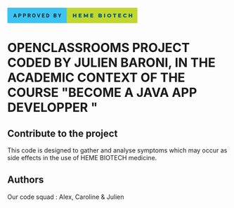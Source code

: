 <svg xmlns="http://www.w3.org/2000/svg" width="296.1" height="35" viewBox="0 0 296.1 35"><rect class="svg__rect" x="0" y="0" width="137.07" height="35" fill="#3BC4F3"/><rect class="svg__rect" x="135.07" y="0" width="161.03000000000003" height="35" fill="#C1D72F"/><path class="svg__text" d="M15.00 22L13.46 22L16.68 13.47L18.01 13.47L21.24 22L19.69 22L18.99 20.01L15.69 20.01L15.00 22ZM17.34 15.28L16.10 18.82L18.58 18.82L17.34 15.28ZM26.67 22L25.19 22L25.19 13.47L28.46 13.47Q29.89 13.47 30.73 14.21Q31.57 14.96 31.57 16.18L31.57 16.18Q31.57 17.44 30.74 18.13Q29.92 18.83 28.44 18.83L28.44 18.83L26.67 18.83L26.67 22ZM26.67 14.66L26.67 17.64L28.46 17.64Q29.25 17.64 29.66 17.27Q30.08 16.90 30.08 16.19L30.08 16.19Q30.08 15.50 29.66 15.09Q29.23 14.68 28.50 14.66L28.50 14.66L26.67 14.66ZM37.33 22L35.85 22L35.85 13.47L39.11 13.47Q40.54 13.47 41.38 14.21Q42.23 14.96 42.23 16.18L42.23 16.18Q42.23 17.44 41.40 18.13Q40.58 18.83 39.10 18.83L39.10 18.83L37.33 18.83L37.33 22ZM37.33 14.66L37.33 17.64L39.11 17.64Q39.90 17.64 40.32 17.27Q40.74 16.90 40.74 16.19L40.74 16.19Q40.74 15.50 40.31 15.09Q39.89 14.68 39.15 14.66L39.15 14.66L37.33 14.66ZM47.99 22L46.51 22L46.51 13.47L49.51 13.47Q50.98 13.47 51.79 14.13Q52.59 14.79 52.59 16.05L52.59 16.05Q52.59 16.90 52.18 17.48Q51.76 18.06 51.03 18.37L51.03 18.37L52.94 21.92L52.94 22L51.35 22L49.64 18.71L47.99 18.71L47.99 22ZM47.99 14.66L47.99 17.52L49.51 17.52Q50.26 17.52 50.69 17.15Q51.11 16.77 51.11 16.11L51.11 16.11Q51.11 15.43 50.72 15.05Q50.33 14.68 49.56 14.66L49.56 14.66L47.99 14.66ZM56.72 18.00L56.72 18.00L56.72 17.52Q56.72 16.28 57.16 15.32Q57.60 14.37 58.41 13.86Q59.21 13.35 60.25 13.35Q61.30 13.35 62.10 13.85Q62.91 14.35 63.35 15.29Q63.79 16.23 63.79 17.48L63.79 17.48L63.79 17.96Q63.79 19.21 63.36 20.16Q62.93 21.10 62.12 21.61Q61.31 22.12 60.27 22.12L60.27 22.12Q59.23 22.12 58.42 21.61Q57.61 21.10 57.16 20.17Q56.72 19.23 56.72 18.00ZM58.20 17.46L58.20 17.96Q58.20 19.36 58.75 20.13Q59.29 20.90 60.27 20.90L60.27 20.90Q61.25 20.90 61.78 20.15Q62.31 19.40 62.31 17.96L62.31 17.96L62.31 17.51Q62.31 16.09 61.77 15.34Q61.24 14.58 60.25 14.58L60.25 14.58Q59.29 14.58 58.75 15.33Q58.21 16.09 58.20 17.46L58.20 17.46ZM70.56 22L67.50 13.47L69.12 13.47L71.26 20.14L73.43 13.47L75.06 13.47L71.99 22L70.56 22ZM84.59 22L79.01 22L79.01 13.47L84.55 13.47L84.55 14.66L80.49 14.66L80.49 17.02L84.00 17.02L84.00 18.19L80.49 18.19L80.49 20.82L84.59 20.82L84.59 22ZM91.24 22L88.78 22L88.78 13.47L91.30 13.47Q92.43 13.47 93.31 13.97Q94.19 14.48 94.67 15.40Q95.15 16.33 95.15 17.52L95.15 17.52L95.15 17.95Q95.15 19.16 94.66 20.08Q94.18 21.00 93.29 21.50Q92.39 22 91.24 22L91.24 22ZM90.27 14.66L90.27 20.82L91.23 20.82Q92.40 20.82 93.02 20.09Q93.65 19.36 93.66 17.99L93.66 17.99L93.66 17.52Q93.66 16.13 93.06 15.40Q92.45 14.66 91.30 14.66L91.30 14.66L90.27 14.66ZM108.70 22L105.59 22L105.59 13.47L108.51 13.47Q109.96 13.47 110.72 14.05Q111.47 14.63 111.47 15.78L111.47 15.78Q111.47 16.36 111.15 16.83Q110.84 17.30 110.23 17.56L110.23 17.56Q110.92 17.75 111.30 18.26Q111.68 18.78 111.68 19.51L111.68 19.51Q111.68 20.71 110.91 21.36Q110.14 22 108.70 22L108.70 22ZM107.07 18.15L107.07 20.82L108.72 20.82Q109.41 20.82 109.81 20.47Q110.20 20.13 110.20 19.51L110.20 19.51Q110.20 18.18 108.84 18.15L108.84 18.15L107.07 18.15ZM107.07 14.66L107.07 17.06L108.52 17.06Q109.22 17.06 109.60 16.75Q109.99 16.43 109.99 15.86L109.99 15.86Q109.99 15.23 109.63 14.95Q109.27 14.66 108.51 14.66L108.51 14.66L107.07 14.66ZM118.19 18.86L115.32 13.47L116.97 13.47L118.93 17.51L120.89 13.47L122.53 13.47L119.67 18.86L119.67 22L118.19 22L118.19 18.86Z" fill="#000000"/><path class="svg__text" d="M151.64 22L149.26 22L149.26 13.60L151.64 13.60L151.64 16.76L154.88 16.76L154.88 13.60L157.25 13.60L157.25 22L154.88 22L154.88 18.72L151.64 18.72L151.64 22ZM169.16 22L162.41 22L162.41 13.60L169.00 13.60L169.00 15.44L164.77 15.44L164.77 16.85L168.50 16.85L168.50 18.63L164.77 18.63L164.77 20.17L169.16 20.17L169.16 22ZM176.16 22L173.96 22L173.96 13.60L175.92 13.60L178.87 18.45L181.75 13.60L183.71 13.60L183.73 22L181.55 22L181.53 17.55L179.36 21.17L178.31 21.17L176.16 17.67L176.16 22ZM195.63 22L188.89 22L188.89 13.60L195.48 13.60L195.48 15.44L191.25 15.44L191.25 16.85L194.98 16.85L194.98 18.63L191.25 18.63L191.25 20.17L195.63 20.17L195.63 22ZM211.95 22L207.41 22L207.41 13.60L211.71 13.60Q213.32 13.60 214.16 14.19Q215.00 14.79 215.00 15.79L215.00 15.79Q215.00 16.39 214.70 16.87Q214.41 17.34 213.87 17.62L213.87 17.62Q214.59 17.87 215.00 18.41Q215.40 18.94 215.40 19.70L215.40 19.70Q215.40 20.80 214.52 21.40Q213.63 22 211.95 22L211.95 22ZM209.77 18.58L209.77 20.28L211.76 20.28Q213.01 20.28 213.01 19.43L213.01 19.43Q213.01 18.58 211.76 18.58L211.76 18.58L209.77 18.58ZM209.77 15.31L209.77 16.94L211.40 16.94Q212.60 16.94 212.60 16.12L212.60 16.12Q212.60 15.31 211.40 15.31L211.40 15.31L209.77 15.31ZM222.50 22L220.12 22L220.12 13.60L222.50 13.60L222.50 22ZM227.25 17.80L227.25 17.80Q227.25 16.55 227.85 15.55Q228.45 14.56 229.52 14.00Q230.58 13.43 231.91 13.43L231.91 13.43Q233.24 13.43 234.30 14.00Q235.37 14.56 235.97 15.55Q236.58 16.55 236.58 17.80L236.58 17.80Q236.58 19.05 235.97 20.04Q235.37 21.04 234.31 21.60Q233.25 22.17 231.91 22.17L231.91 22.17Q230.58 22.17 229.52 21.60Q228.45 21.04 227.85 20.04Q227.25 19.05 227.25 17.80ZM229.64 17.80L229.64 17.80Q229.64 18.51 229.94 19.05Q230.25 19.60 230.76 19.90Q231.28 20.20 231.91 20.20L231.91 20.20Q232.55 20.20 233.06 19.90Q233.58 19.60 233.88 19.05Q234.18 18.51 234.18 17.80L234.18 17.80Q234.18 17.09 233.88 16.54Q233.58 16 233.06 15.70Q232.55 15.40 231.91 15.40L231.91 15.40Q231.27 15.40 230.76 15.70Q230.25 16 229.94 16.54Q229.64 17.09 229.64 17.80ZM243.10 15.48L240.52 15.48L240.52 13.60L248.04 13.60L248.04 15.48L245.47 15.48L245.47 22L243.10 22L243.10 15.48ZM259.16 22L252.41 22L252.41 13.60L259.00 13.60L259.00 15.44L254.77 15.44L254.77 16.85L258.50 16.85L258.50 18.63L254.77 18.63L254.77 20.17L259.16 20.17L259.16 22ZM263.53 17.80L263.53 17.80Q263.53 16.54 264.13 15.54Q264.73 14.55 265.78 13.99Q266.83 13.43 268.15 13.43L268.15 13.43Q269.30 13.43 270.23 13.84Q271.15 14.25 271.77 15.02L271.77 15.02L270.25 16.39Q269.44 15.40 268.27 15.40L268.27 15.40Q267.59 15.40 267.05 15.70Q266.52 16 266.23 16.54Q265.93 17.09 265.93 17.80L265.93 17.80Q265.93 18.51 266.23 19.05Q266.52 19.60 267.05 19.90Q267.59 20.20 268.27 20.20L268.27 20.20Q269.44 20.20 270.25 19.22L270.25 19.22L271.77 20.58Q271.16 21.35 270.23 21.76Q269.30 22.17 268.15 22.17L268.15 22.17Q266.83 22.17 265.78 21.61Q264.73 21.05 264.13 20.05Q263.53 19.06 263.53 17.80ZM278.68 22L276.30 22L276.30 13.60L278.68 13.60L278.68 16.76L281.92 16.76L281.92 13.60L284.29 13.60L284.29 22L281.92 22L281.92 18.72L278.68 18.72L278.68 22Z" fill="#005384" x="148.07"/></svg>

# OPENCLASSROOMS PROJECT CODED BY JULIEN BARONI, IN THE ACADEMIC CONTEXT OF THE COURSE "BECOME A JAVA APP DEVELOPPER "


## Contribute to the project

This code is designed to gather and analyse symptoms which may occur as side effects in the use of HEME BIOTECH medicine.

## Authors

Our code squad : Alex, Caroline & Julien
